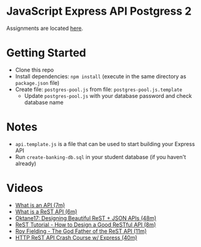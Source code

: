 # JavaScript Express API Postgress 2

Assignments are located [here](./Assignments.md).

# Getting Started
- Clone this repo
- Install dependencies: `npm install` (execute in the same directory as `package.json` file)
- Create file: `postgres-pool.js` from file: `postgres-pool.js.template`
  - Update `postgres-pool.js` with your database password and check database name

# Notes
- `api.template.js` is a file that can be used to start building your Express API
- Run `create-banking-db.sql` in your student database (if you haven't already)

# Videos
- [What is an API (7m)](https://youtu.be/Yzx7ihtCGBs)
- [What is a ReST API (6m)](https://youtu.be/SLwpqD8n3d0)
- [Oktane17: Designing Beautiful ReST + JSON APIs (48m)](https://youtu.be/MiOSzpfP1Ww)
- [ReST Tutorial - How to Design a Good ReSTful API (8m)](https://youtu.be/sMKsmZbpyjE)
- [Roy Fielding - The God Father of the ReST API (11m)](https://youtu.be/w5j2KwzzB-0)
- [HTTP ReST API Crash Course w/ Express (40m)](https://youtu.be/iYM2zFP3Zn0)
